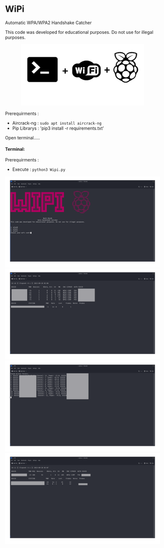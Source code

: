 # WiPi
Automatic WPA/WPA2 Handshake Catcher

This code was developed for educational purposes. Do not use for illegal purposes.
<p align="center">
  <img src="Photos/banner.png" alt="alternatif metin" width="400" height="200" />
</p>

Prerequirments :

- Aircrack-ng : `sudo apt install aircrack-ng`
- Pip Librarys : 'pip3 install -r requirements.txt'

Open terminal.....

#### Terminal:
Prerequirments :

- Execute : `python3 Wipi.py`

![Network interface](Photos/open_page.png)
![Network interface](Photos/scan.png)
![Network interface](Photos/founded.png)
![Network interface](Photos/capture_handshake.png)
